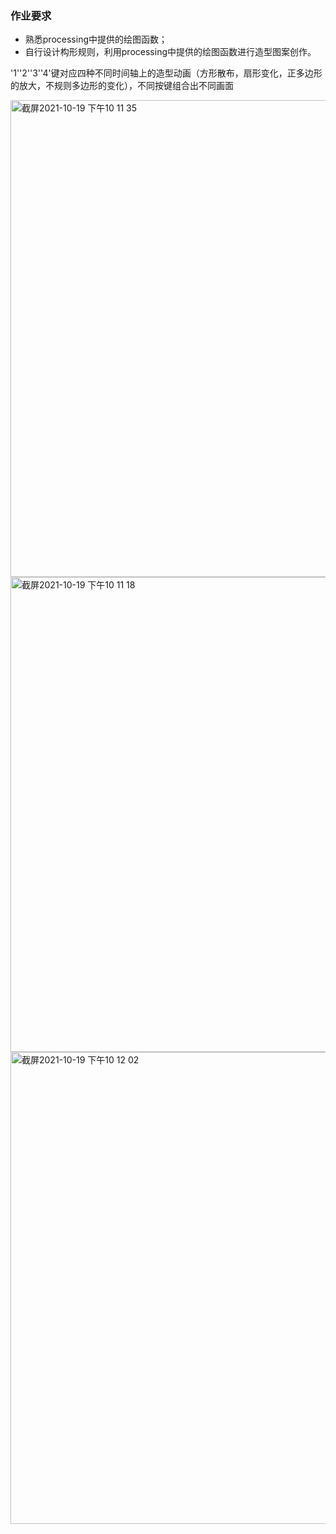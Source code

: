 ### 作业要求

- 熟悉processing中提供的绘图函数；
- 自行设计构形规则，利用processing中提供的绘图函数进行造型图案创作。

'1''2''3''4'键对应四种不同时间轴上的造型动画（方形散布，扇形变化，正多边形的放大，不规则多边形的变化），不同按键组合出不同画面


<img width="763" alt="截屏2021-10-19 下午10 11 35" src="https://user-images.githubusercontent.com/90957083/137929728-a4f20014-f979-4ebd-a42c-38c2a10cf4ba.png">
<img width="760" alt="截屏2021-10-19 下午10 11 18" src="https://user-images.githubusercontent.com/90957083/137929740-4594498f-9969-4b31-834b-378207f25ced.png">
<img width="755" alt="截屏2021-10-19 下午10 12 02" src="https://user-images.githubusercontent.com/90957083/137929893-52f94242-d53e-4b52-834f-81d718a76744.png">

